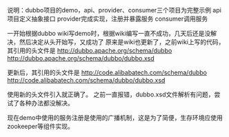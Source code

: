 说明：dubbo项目的demo，api、provider、consumer三个项目为完整示例
api项目定义抽象接口
provider完成实现，注册并暴露服务
consumer调用服务

一开始根据dubbo wiki写demo时，根据wiki编写一直不成功，几天后还是没解决，然后决定从头开始写，又成功了
原来是wiki也更新了，之前wiki上写的代码，其引用的头文件是
http://dubbo.apache.org/schema/dubbo 
http://dubbo.apache.org/schema/dubbo/dubbo.xsd

更新后，其引用的头文件是
http://code.alibabatech.com/schema/dubbo        http://code.alibabatech.com/schema/dubbo/dubbo.xsd

使用新的头文件引入就正确了。
之前一直报错，dubbo.xsd文件解析有问题，尝试了各种办法都没解决。

现在demo中使用的服务注册是使用的广播机制，这是为了简便，生存环境应使用zookeeper等组件实现。
